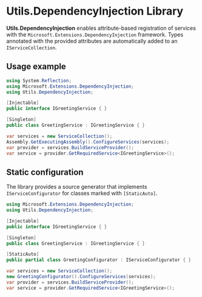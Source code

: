 # Utils.DependencyInjection Library

**Utils.DependencyInjection** enables attribute-based registration of services with
the `Microsoft.Extensions.DependencyInjection` framework. Types annotated with the
provided attributes are automatically added to an `IServiceCollection`.

## Usage example

```csharp
using System.Reflection;
using Microsoft.Extensions.DependencyInjection;
using Utils.DependencyInjection;

[Injectable]
public interface IGreetingService { }

[Singleton]
public class GreetingService : IGreetingService { }

var services = new ServiceCollection();
Assembly.GetExecutingAssembly().ConfigureServices(services);
var provider = services.BuildServiceProvider();
var service = provider.GetRequiredService<IGreetingService>();
```


## Static configuration

The library provides a source generator that implements <code>IServiceConfigurator</code> for classes marked with <code>[StaticAuto]</code>.

```csharp
using Microsoft.Extensions.DependencyInjection;
using Utils.DependencyInjection;

[Injectable]
public interface IGreetingService { }

[Singleton]
public class GreetingService : IGreetingService { }

[StaticAuto]
public partial class GreetingConfigurator : IServiceConfigurator { }

var services = new ServiceCollection();
new GreetingConfigurator().ConfigureServices(services);
var provider = services.BuildServiceProvider();
var service = provider.GetRequiredService<IGreetingService>();
```
